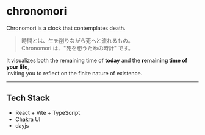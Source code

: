 # chronomori

Chronomori is a clock that contemplates death.

> 時間とは、生を削りながら死へと流れるもの。  
> Chronomori は、"死を想うための時計" です。

It visualizes both the remaining time of **today** and the **remaining time of your life**,  
inviting you to reflect on the finite nature of existence.

---

## Tech Stack

- React + Vite + TypeScript
- Chakra UI
- dayjs
